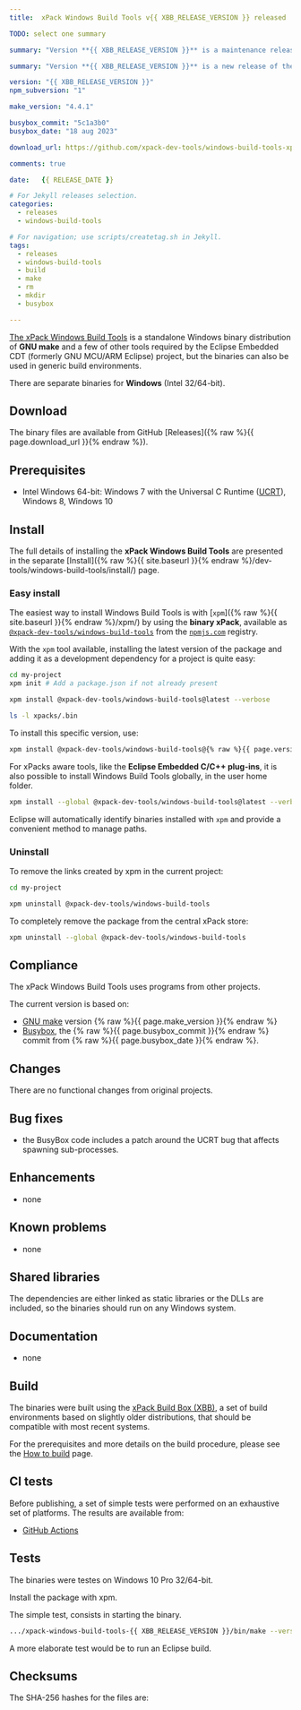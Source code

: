 ```yaml
---
title:  xPack Windows Build Tools v{{ XBB_RELEASE_VERSION }} released

TODO: select one summary

summary: "Version **{{ XBB_RELEASE_VERSION }}** is a maintenance release of the **xPack Windows Build Tools** package; it updates to the latest upstream Busybox."

summary: "Version **{{ XBB_RELEASE_VERSION }}** is a new release of the **xPack Windows Build Tools** package, following the make release."

version: "{{ XBB_RELEASE_VERSION }}"
npm_subversion: "1"

make_version: "4.4.1"

busybox_commit: "5c1a3b0"
busybox_date: "18 aug 2023"

download_url: https://github.com/xpack-dev-tools/windows-build-tools-xpack/releases/tag/v{{ XBB_RELEASE_VERSION }}/

comments: true

date:   {{ RELEASE_DATE }}

# For Jekyll releases selection.
categories:
  - releases
  - windows-build-tools

# For navigation; use scripts/createtag.sh in Jekyll.
tags:
  - releases
  - windows-build-tools
  - build
  - make
  - rm
  - mkdir
  - busybox

---
```


[The xPack Windows Build Tools](https://xpack.github.io/windows-build-tools/)
is a standalone Windows binary distribution of
**GNU make** and a few of other tools required by the Eclipse Embedded CDT
(formerly GNU MCU/ARM Eclipse) project, but the binaries can also be used in
generic build environments.

There are separate binaries for **Windows** (Intel 32/64-bit).

## Download

The binary files are available from GitHub [Releases]({% raw %}{{ page.download_url }}{% endraw %}).

## Prerequisites

- Intel Windows 64-bit: Windows 7 with the Universal C Runtime
  ([UCRT](https://support.microsoft.com/en-us/topic/update-for-universal-c-runtime-in-windows-c0514201-7fe6-95a3-b0a5-287930f3560c)),
  Windows 8, Windows 10

## Install

The full details of installing the **xPack Windows Build Tools**
are presented in the separate
[Install]({% raw %}{{ site.baseurl }}{% endraw %}/dev-tools/windows-build-tools/install/) page.

### Easy install

The easiest way to install Windows Build Tools is with
[`xpm`]({% raw %}{{ site.baseurl }}{% endraw %}/xpm/)
by using the **binary xPack**, available as
[`@xpack-dev-tools/windows-build-tools`](https://www.npmjs.com/package/@xpack-dev-tools/windows-build-tools)
from the [`npmjs.com`](https://www.npmjs.com) registry.

With the `xpm` tool available, installing
the latest version of the package and adding it as
a development dependency for a project is quite easy:

```sh
cd my-project
xpm init # Add a package.json if not already present

xpm install @xpack-dev-tools/windows-build-tools@latest --verbose

ls -l xpacks/.bin
```

To install this specific version, use:

```sh
xpm install @xpack-dev-tools/windows-build-tools@{% raw %}{{ page.version }}.{{ page.npm_subversion }}{% endraw %} --verbose
```

For xPacks aware tools, like the **Eclipse Embedded C/C++ plug-ins**,
it is also possible to install Windows Build Tools globally, in the user home folder.

```sh
xpm install --global @xpack-dev-tools/windows-build-tools@latest --verbose
```

Eclipse will automatically
identify binaries installed with
`xpm` and provide a convenient method to manage paths.

### Uninstall

To remove the links created by xpm in the current project:

```sh
cd my-project

xpm uninstall @xpack-dev-tools/windows-build-tools
```

To completely remove the package from the central xPack store:

```sh
xpm uninstall --global @xpack-dev-tools/windows-build-tools
```

## Compliance

The xPack Windows Build Tools uses programs from other projects.

The current version is based on:

- [GNU make](https://ftpmirror.gnu.org/make/) version {% raw %}{{ page.make_version }}{% endraw %}
- [Busybox](https://github.com/rmyorston/busybox-w32), the {% raw %}{{ page.busybox_commit }}{% endraw %}
commit from {% raw %}{{ page.busybox_date }}{% endraw %}.

## Changes

There are no functional changes from original projects.

## Bug fixes

- the BusyBox code includes a patch around the UCRT bug that affects spawning
  sub-processes.

## Enhancements

- none

## Known problems

- none

## Shared libraries

The dependencies are either linked as static libraries or the
DLLs are included, so the binaries should run on any Windows system.

## Documentation

- none

## Build

The binaries were built using the
[xPack Build Box (XBB)](https://xpack.github.io/xbb/), a set
of build environments based on slightly older distributions, that should be
compatible with most recent systems.

For the prerequisites and more details on the build procedure, please see the
[How to build](https://github.com/xpack-dev-tools/windows-build-tools-xpack/blob/xpack/README-BUILD.md) page.

## CI tests

Before publishing, a set of simple tests were performed on an exhaustive
set of platforms. The results are available from:

- [GitHub Actions](https://github.com/xpack-dev-tools/windows-build-tools-xpack/actions/)

## Tests

The binaries were testes on Windows 10 Pro 32/64-bit.

Install the package with xpm.

The simple test, consists in starting the binary.

```sh
.../xpack-windows-build-tools-{{ XBB_RELEASE_VERSION }}/bin/make --version
```

A more elaborate test would be to run an Eclipse build.

## Checksums

The SHA-256 hashes for the files are:
